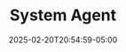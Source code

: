 ---
weight: 999
title: "System Agent"
description: ""
icon: "article"
date: "2025-02-20T20:54:59-05:00"
lastmod: "2025-02-20T20:54:59-05:00"
toc: true
---